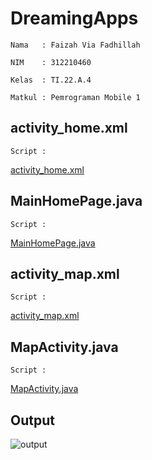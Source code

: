 # DreamingApps

`Nama   : Faizah Via Fadhillah`

`NIM    : 312210460`

`Kelas  : TI.22.A.4`

`Matkul : Pemrograman Mobile 1`


## activity_home.xml

    Script :

[activity_home.xml](app/src/main/res/layout/activity_home.xml)


## MainHomePage.java

    Script :

[MainHomePage.java](app/src/main/java/com/helloappsti22a4/MainHomePage.java)


## activity_map.xml

    Script :

[activity_map.xml](app/src/main/res/layout/activity_map.xml)


## MapActivity.java

    Script :

[MapActivity.java](app/src/main/java/com/helloappsti22a4/MapActivity.java)


## Output 

![output](gambar/output.gif)

